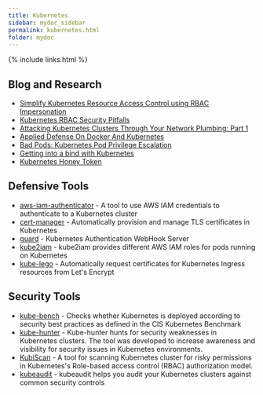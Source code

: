 ```yaml
---
title: Kubernetes
sidebar: mydoc_sidebar
permalink: kubernetes.html
folder: mydoc
---
```


{% include links.html %}


## Blog and Research

* [Simplify Kubernetes Resource Access Control using RBAC Impersonation](https://www.cncf.io/blog/2020/09/17/simplify-kubernetes-resource-access-control-using-rbac-impersonation/)
* [Kubernetes RBAC Security Pitfalls](https://www.impidio.com/blog/kubernetes-rbac-security-pitfalls)
* [Attacking Kubernetes Clusters Through Your Network Plumbing: Part 1](https://www.cyberark.com/resources/threat-research-blog/attacking-kubernetes-clusters-through-your-network-plumbing-part-1)
* [Applied Defense On Docker And Kubernetes](https://www.youtube.com/watch?v=auC712hFJes)
* [Bad Pods: Kubernetes Pod Privilege Escalation](https://labs.bishopfox.com/tech-blog/bad-pods-kubernetes-pod-privilege-escalation)
* [Getting into a bind with Kubernetes](https://raesene.github.io/blog/2021/01/16/Getting-Into-A-Bind-with-Kubernetes/)
* [Kubernetes Honey Token](https://darkbit.io/blog/k8s-honey-token)

## Defensive Tools

* [aws-iam-authenticator](https://github.com/kubernetes-sigs/aws-iam-authenticator) - A tool to use AWS IAM credentials to authenticate to a Kubernetes cluster
* [cert-manager](https://github.com/jetstack/cert-manager) - Automatically provision and manage TLS certificates in Kubernetes
* [guard](https://github.com/appscode/guard) - Kubernetes Authentication WebHook Server 
* [kube2iam](https://github.com/jtblin/kube2iam) - kube2iam provides different AWS IAM roles for pods running on Kubernetes
* [kube-lego](https://github.com/jetstack/kube-lego) - Automatically request certificates for Kubernetes Ingress resources from Let's Encrypt

## Security Tools

* [kube-bench](https://github.com/aquasecurity/kube-bench) - Checks whether Kubernetes is deployed according to security best practices as defined in the CIS Kubernetes Benchmark
* [kube-hunter](https://github.com/aquasecurity/kube-hunter) - Kube-hunter hunts for security weaknesses in Kubernetes clusters. The tool was developed to increase awareness and visibility for security issues in Kubernetes environments. 
* [KubiScan](https://github.com/cyberark/KubiScan) - A tool for scanning Kubernetes cluster for risky permissions in Kubernetes's Role-based access control (RBAC) authorization model.
* [kubeaudit](https://github.com/Shopify/kubeaudit) - kubeaudit helps you audit your Kubernetes clusters against common security controls
